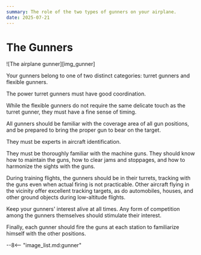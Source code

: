 ```yaml
---
summary: The role of the two types of gunners on your airplane.
date: 2025-07-21
---
```


# The Gunners

![The airplane gunner][img_gunner]

Your gunners belong to one of two distinct categories: turret gunners and flexible gunners.

The power turret gunners must have good coordination.

While the flexible gunners do not require the same delicate touch as the turret gunner, they must have a fine sense of timing.

All gunners should be familiar with the coverage area of all gun positions, and be prepared to bring the proper gun to bear on the target.

They must be experts in aircraft identification.

They must be thoroughly familiar with the machine guns. They should know how to maintain the guns, how to clear jams and stoppages, and how to harmonize the sights with the guns.

During training flights, the gunners should be in their turrets, tracking with the guns even when actual firing is not practicable. Other aircraft flying in the vicinity offer excellent tracking targets, as do automobiles, houses, and other ground objects during low-altitude flights.

Keep your gunners' interest alive at all times. Any form of competition among the gunners themselves should stimulate their interest.

Finally, each gunner should fire the guns at each station to familiarize himself with the other positions.

<!-- links -->
--8<-- "image_list.md:gunner"